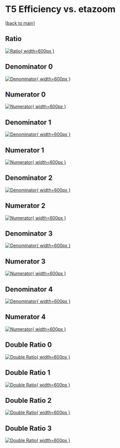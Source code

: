 # T5 Efficiency vs. etazoom

[[back to main](./)]



## Ratio

[![Ratio](../mtv/var/T5_loweta_211_1_eff_etazoom.png){ width=600px }](../mtv/var/T5_loweta_211_1_eff_etazoom.pdf)

## Denominator 0

[![Denominator](../mtv/den/T5_loweta_211_1_eff_etazoom_den0.png){ width=600px }](../mtv/den/T5_loweta_211_1_eff_etazoom_den0.pdf)

## Numerator 0

[![Numerator](../mtv/num/T5_loweta_211_1_eff_etazoom_num0.png){ width=600px }](../mtv/num/T5_loweta_211_1_eff_etazoom_num0.pdf)

## Denominator 1

[![Denominator](../mtv/den/T5_loweta_211_1_eff_etazoom_den1.png){ width=600px }](../mtv/den/T5_loweta_211_1_eff_etazoom_den1.pdf)

## Numerator 1

[![Numerator](../mtv/num/T5_loweta_211_1_eff_etazoom_num1.png){ width=600px }](../mtv/num/T5_loweta_211_1_eff_etazoom_num1.pdf)

## Denominator 2

[![Denominator](../mtv/den/T5_loweta_211_1_eff_etazoom_den2.png){ width=600px }](../mtv/den/T5_loweta_211_1_eff_etazoom_den2.pdf)

## Numerator 2

[![Numerator](../mtv/num/T5_loweta_211_1_eff_etazoom_num2.png){ width=600px }](../mtv/num/T5_loweta_211_1_eff_etazoom_num2.pdf)

## Denominator 3

[![Denominator](../mtv/den/T5_loweta_211_1_eff_etazoom_den3.png){ width=600px }](../mtv/den/T5_loweta_211_1_eff_etazoom_den3.pdf)

## Numerator 3

[![Numerator](../mtv/num/T5_loweta_211_1_eff_etazoom_num3.png){ width=600px }](../mtv/num/T5_loweta_211_1_eff_etazoom_num3.pdf)

## Denominator 4

[![Denominator](../mtv/den/T5_loweta_211_1_eff_etazoom_den4.png){ width=600px }](../mtv/den/T5_loweta_211_1_eff_etazoom_den4.pdf)

## Numerator 4

[![Numerator](../mtv/num/T5_loweta_211_1_eff_etazoom_num4.png){ width=600px }](../mtv/num/T5_loweta_211_1_eff_etazoom_num4.pdf)

## Double Ratio 0

[![Double Ratio](../mtv/ratio/T5_loweta_211_1_eff_etazoom_ratio0.png){ width=600px }](../mtv/ratio/T5_loweta_211_1_eff_etazoom_ratio0.pdf)

## Double Ratio 1

[![Double Ratio](../mtv/ratio/T5_loweta_211_1_eff_etazoom_ratio1.png){ width=600px }](../mtv/ratio/T5_loweta_211_1_eff_etazoom_ratio1.pdf)

## Double Ratio 2

[![Double Ratio](../mtv/ratio/T5_loweta_211_1_eff_etazoom_ratio2.png){ width=600px }](../mtv/ratio/T5_loweta_211_1_eff_etazoom_ratio2.pdf)

## Double Ratio 3

[![Double Ratio](../mtv/ratio/T5_loweta_211_1_eff_etazoom_ratio3.png){ width=600px }](../mtv/ratio/T5_loweta_211_1_eff_etazoom_ratio3.pdf)


